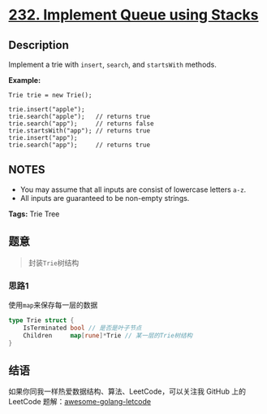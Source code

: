 # [232. Implement Queue using Stacks][title]

## Description

Implement a trie with `insert`, `search`, and `startsWith` methods.

**Example:**

```
Trie trie = new Trie();

trie.insert("apple");
trie.search("apple");   // returns true
trie.search("app");     // returns false
trie.startsWith("app"); // returns true
trie.insert("app");
trie.search("app");     // returns true
```

## NOTES
- You may assume that all inputs are consist of lowercase letters `a-z`.
- All inputs are guaranteed to be non-empty strings.

**Tags:** Trie Tree

## 题意
> 封装`Trie`树结构
### 思路1
使用`map`来保存每一层的数据
```go
type Trie struct {
	IsTerminated bool // 是否是叶子节点
	Children     map[rune]*Trie // 某一层的Trie树结构
}
```

## 结语

如果你同我一样热爱数据结构、算法、LeetCode，可以关注我 GitHub 上的 LeetCode 题解：[awesome-golang-letcode][me]

[title]: https://leetcode.com/problems/valid-anagram/description/
[me]: https://github.com/kylesliu/awesome-golang-leetcode
